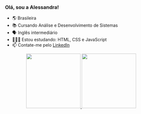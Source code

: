 ### Olá, sou a Alessandra!

- 🌎 Brasileira
- 📚 Cursando Análise e Desenvolvimento de Sistemas
- 🗣 Inglês intermediário
- 👩🏻‍💻 Estou estudando: HTML, CSS e JavaScript
- 📫 Contate-me pelo <a href="https://www.linkedin.com/in/alessandra-grazielle-1835571b5/">LinkedIn</a>

<div align="center">
  <a href="https://github.com/alessandragrazielle">
  <img height="180em" src="https://github-readme-stats.vercel.app/api?username=alessandragrazielle&show_icons=true&theme=bear&include_all_commits=true&count_private=true"/>
  <img height="180em" src="https://github-readme-stats.vercel.app/api/top-langs/?username=alessandragrazielle&layout=compact&langs_count=7&theme=bear"/>
</div>
